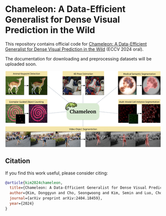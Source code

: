 # Chameleon: A Data-Efficient Generalist for Dense Visual Prediction in the Wild

This repository contains official code for [Chameleon: A Data-Efficient Generalist for Dense Visual Prediction in the Wild](https://arxiv.org/abs/2404.18459) (ECCV 2024 oral).

The documentation for downloading and preprocessing datasets will be uploaded soon.

![image-Chameleon](https://github.com/GitGyun/chameleon/blob/main/main_figure.png)

## Citation
If you find this work useful, please consider citing:
```bib
@article{kim2024chameleon,
  title={Chameleon: A Data-Efficient Generalist for Dense Visual Prediction in the Wild},
  author={Kim, Donggyun and Cho, Seongwoong and Kim, Semin and Luo, Chong and Hong, Seunghoon},
  journal={arXiv preprint arXiv:2404.18459},
  year={2024}
}
```
